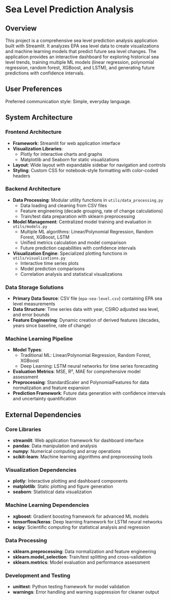 # Sea Level Prediction Analysis

## Overview

This project is a comprehensive sea level prediction analysis application built with Streamlit. It analyzes EPA sea level data to create visualizations and machine learning models that predict future sea level changes. The application provides an interactive dashboard for exploring historical sea level trends, training multiple ML models (linear regression, polynomial regression, random forest, XGBoost, and LSTM), and generating future predictions with confidence intervals.

## User Preferences

Preferred communication style: Simple, everyday language.

## System Architecture

### Frontend Architecture
- **Framework**: Streamlit for web application interface
- **Visualization Libraries**: 
  - Plotly for interactive charts and graphs
  - Matplotlib and Seaborn for static visualizations
- **Layout**: Wide layout with expandable sidebar for navigation and controls
- **Styling**: Custom CSS for notebook-style formatting with color-coded headers

### Backend Architecture
- **Data Processing**: Modular utility functions in `utils/data_processing.py`
  - Data loading and cleaning from CSV files
  - Feature engineering (decade grouping, rate of change calculations)
  - Train/test data preparation with sklearn preprocessing
- **Model Management**: Centralized model training and evaluation in `utils/models.py`
  - Multiple ML algorithms: Linear/Polynomial Regression, Random Forest, XGBoost, LSTM
  - Unified metrics calculation and model comparison
  - Future prediction capabilities with confidence intervals
- **Visualization Engine**: Specialized plotting functions in `utils/visualizations.py`
  - Interactive time series plots
  - Model prediction comparisons
  - Correlation analysis and statistical visualizations

### Data Storage Solutions
- **Primary Data Source**: CSV file (`epa-sea-level.csv`) containing EPA sea level measurements
- **Data Structure**: Time series data with year, CSIRO adjusted sea level, and error bounds
- **Feature Engineering**: Dynamic creation of derived features (decades, years since baseline, rate of change)

### Machine Learning Pipeline
- **Model Types**: 
  - Traditional ML: Linear/Polynomial Regression, Random Forest, XGBoost
  - Deep Learning: LSTM neural networks for time series forecasting
- **Evaluation Metrics**: MSE, R², MAE for comprehensive model assessment
- **Preprocessing**: StandardScaler and PolynomialFeatures for data normalization and feature expansion
- **Prediction Framework**: Future data generation with confidence intervals and uncertainty quantification

## External Dependencies

### Core Libraries
- **streamlit**: Web application framework for dashboard interface
- **pandas**: Data manipulation and analysis
- **numpy**: Numerical computing and array operations
- **scikit-learn**: Machine learning algorithms and preprocessing tools

### Visualization Dependencies
- **plotly**: Interactive plotting and dashboard components
- **matplotlib**: Static plotting and figure generation
- **seaborn**: Statistical data visualization

### Machine Learning Dependencies
- **xgboost**: Gradient boosting framework for advanced ML models
- **tensorflow/keras**: Deep learning framework for LSTM neural networks
- **scipy**: Scientific computing for statistical analysis and regression

### Data Processing
- **sklearn.preprocessing**: Data normalization and feature engineering
- **sklearn.model_selection**: Train/test splitting and cross-validation
- **sklearn.metrics**: Model evaluation and performance assessment

### Development and Testing
- **unittest**: Python testing framework for model validation
- **warnings**: Error handling and warning suppression for cleaner output